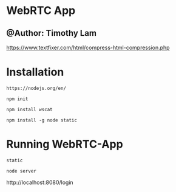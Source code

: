 # WebRTC App

## @Author: Timothy Lam

https://www.textfixer.com/html/compress-html-compression.php

 Installation
============================================================

```
https://nodejs.org/en/
```

```
npm init
```

```
npm install wscat
```

```
npm install -g node static
```

Running WebRTC-App
============================================================
```
static
```

```
node server
```

http://localhost:8080/login
